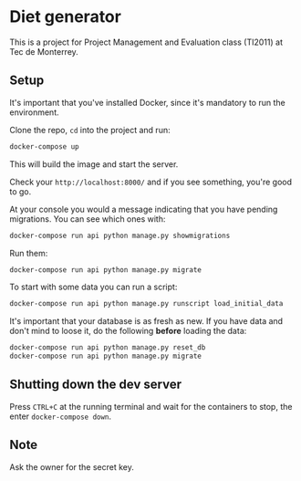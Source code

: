 # Diet generator

This is a project for Project Management and Evaluation class (TI2011) at Tec de Monterrey.

## Setup
It's important that you've installed Docker, since it's mandatory to run the environment.

Clone the repo, `cd` into the project and run:

```bash
docker-compose up
```
This will build the image and start the server.

Check your `http://localhost:8000/` and if you see something, you're good to go.

At your console you would a message indicating that you have pending migrations. You can see which ones with:
```bash
docker-compose run api python manage.py showmigrations
```

Run them:
```bash
docker-compose run api python manage.py migrate
```

To start with some data you can run a script:
```bash
docker-compose run api python manage.py runscript load_initial_data
```
It's important that your database is as fresh as new.
If you have data and don't mind to loose it, do the following **before** loading the data:
```bash
docker-compose run api python manage.py reset_db
docker-compose run api python manage.py migrate
```

## Shutting down the dev server
Press `CTRL+C` at the running terminal and wait for the containers to stop, the enter `docker-compose down`.

## Note
Ask the owner for the secret key.
